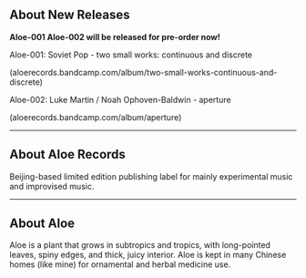 ## About New Releases

**Aloe-001 Aloe-002 will be released for pre-order now!** 

Aloe-001: Soviet Pop - two small works: continuous and discrete 

(aloerecords.bandcamp.com/album/two-small-works-continuous-and-discrete)

Aloe-002: Luke Martin / Noah Ophoven-Baldwin - aperture 

(aloerecords.bandcamp.com/album/aperture)

- - -

## About Aloe Records

Beijing-based limited edition publishing label for mainly experimental music and improvised music.

- - -

## About Aloe

Aloe is a plant that grows in subtropics and tropics, with long-pointed leaves, spiny edges, and thick, juicy interior. Aloe is kept in many Chinese homes (like mine) for ornamental and herbal medicine use.